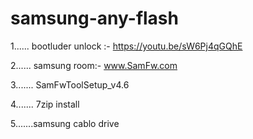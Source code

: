 # samsung-any-flash

1...... bootluder unlock :- https://youtu.be/sW6Pj4qGQhE

2...... samsung room:- www.SamFw.com

3....... SamFwToolSetup_v4.6 

4....... 7zip install

5.......samsung cablo drive
